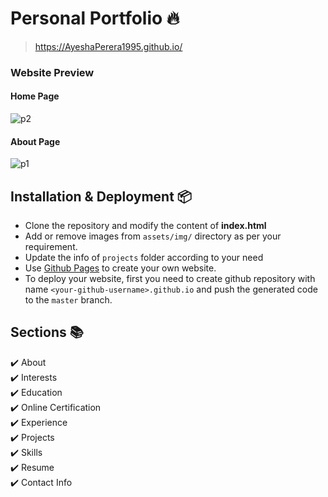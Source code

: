 # Personal Portfolio 🔥
> https://AyeshaPerera1995.github.io/

### Website Preview

#### Home Page
![p2](https://github.com/AyeshaPerera1995/AyeshaPerera1995.github.io/assets/71303535/c4e56782-b45e-4891-b843-603e943ec75d)

#### About Page
![p1](https://github.com/AyeshaPerera1995/AyeshaPerera1995.github.io/assets/71303535/8512d543-179e-44ef-ae1e-528cd4cae3f2)

## Installation & Deployment 📦
- Clone the repository and modify the content of <b>index.html</b> 
- Add or remove images from `assets/img/` directory as per your requirement.
- Update the info of `projects` folder according to your need
- Use [Github Pages](https://create-react-app.dev/docs/deployment/#github-pages) to create your own website.
- To deploy your website, first you need to create github repository with name `<your-github-username>.github.io` and push the generated code to the `master` branch.

## Sections 📚
✔️ About\
✔️ Interests\
✔️ Education\
✔️ Online Certification\
✔️ Experience\
✔️ Projects \
✔️ Skills \
✔️ Resume\
✔️ Contact Info
